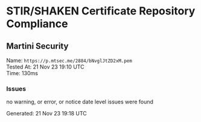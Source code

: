 # STIR/SHAKEN Certificate Repository Compliance

## Martini Security

Name: `https://p.mtsec.me/2884/bNvglJtZD2xM.pem`\
Tested At: 21 Nov 23 19:10 UTC\
Time: 130ms

### Issues

no warning, or error, or notice date level issues were found

Generated: 21 Nov 23 19:18 UTC